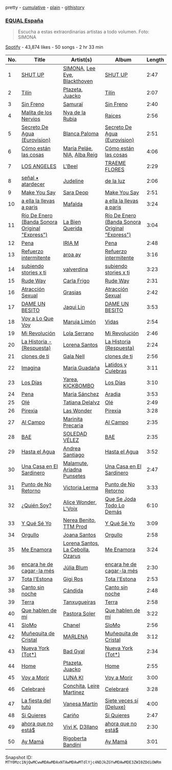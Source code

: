 pretty - [cumulative](/playlists/cumulative/37i9dQZF1DX6dANf8jNW4z.md) - [plain](/playlists/plain/37i9dQZF1DX6dANf8jNW4z) - [githistory](https://github.githistory.xyz/mackorone/spotify-playlist-archive/blob/main/playlists/plain/37i9dQZF1DX6dANf8jNW4z)

### [EQUAL España](https://open.spotify.com/playlist/37i9dQZF1DX6dANf8jNW4z)

> Escucha a estas extraordinarias artistas a todo volumen\. Foto: SIMONA

[Spotify](https://open.spotify.com/user/spotify) - 43,874 likes - 50 songs - 2 hr 33 min

| No. | Title | Artist(s) | Album | Length |
|---|---|---|---|---|
| 1 | [SHUT UP](https://open.spotify.com/track/3uuohe7EVxzW8UqnSIAAuc) | [SIMONA](https://open.spotify.com/artist/7H7hLNfP9MzG8mt2A3s7nT), [Lee Eye](https://open.spotify.com/artist/1XQ6We9YHmRoIoD9rE9KBX), [Blackthoven](https://open.spotify.com/artist/6KhtkRzbD5IKjYOlHanIjS) | [SHUT UP](https://open.spotify.com/album/7llnim2vHi8vZJAsshGC34) | 2:47 |
| 2 | [Tilín](https://open.spotify.com/track/2fNCFqx20ZQB7GDljadHfh) | [Ptazeta](https://open.spotify.com/artist/5UN0rzL594mWY2RbOtZqIN), [Juacko](https://open.spotify.com/artist/0LLnP7NEsEQ1pSCfsuYURr) | [Tilín](https://open.spotify.com/album/23kNk03cd5hwUtTVNcW80R) | 2:07 |
| 3 | [Sin Freno](https://open.spotify.com/track/2ywURcm20LeyocKwrkUr0c) | [Samuraï](https://open.spotify.com/artist/0BovidHLtM9n55WXWkApK9) | [Sin Freno](https://open.spotify.com/album/1PrVcgRrDssHFanLszDKqz) | 2:40 |
| 4 | [Malita de los Nervios](https://open.spotify.com/track/6mt4Ee3Grv351Z9wfusa6Z) | [Nya de la Rubia](https://open.spotify.com/artist/3rE5nDLmkOn4tmdvnCj8py) | [Raices](https://open.spotify.com/album/61QcID0Jl3yf07H6FMFq4g) | 2:56 |
| 5 | [Secreto De Agua \(Eurovision\)](https://open.spotify.com/track/3YLmgQg3sd5pzTrvYCWqud) | [Blanca Paloma](https://open.spotify.com/artist/4wm4mhiGnYPzCerFg3venQ) | [Secreto De Agua \(Eurovision\)](https://open.spotify.com/album/69NW8oYBrXjZDGXyVrBPDy) | 2:51 |
| 6 | [Cómo están las cosas](https://open.spotify.com/track/1pNqoi04W1ZCVxnsKOUww5) | [María Peláe](https://open.spotify.com/artist/1b6ctmaHGrw89ZUmm0nGXq), [NIA](https://open.spotify.com/artist/6pWfZsh4oMfM4lRITDxtfw), [Alba Reig](https://open.spotify.com/artist/26U5AD84foleMkGN02zIJ9) | [Cómo están las cosas](https://open.spotify.com/album/4KZj4nqWfikN3ybKsEEC7o) | 4:06 |
| 7 | [LOS ANGELES](https://open.spotify.com/track/0jm0z6FL8HS3t0o5YpMAGT) | [L'Beel](https://open.spotify.com/artist/2NaOGDdslPSAHTqsMSSbx4) | [TRAEME FLORES](https://open.spotify.com/album/6OWwxcdAilYCDaUdaRtKfN) | 2:29 |
| 8 | [señal • atardecer](https://open.spotify.com/track/3FgeuqQls327vXIdoFezMW) | [Judeline](https://open.spotify.com/artist/1H6X7yhnXZg73f9bssaj1Q) | [de la luz](https://open.spotify.com/album/378yGSuUhqGyPCsI3eWzFK) | 2:06 |
| 9 | [Make You Say](https://open.spotify.com/track/2gzsQUj76OrJwr2dUbGmp9) | [Sara Deop](https://open.spotify.com/artist/3Wb3zC9MU5MF0xdvaB8too) | [Make You Say](https://open.spotify.com/album/78HZKsU8h1L3AyUvKnK7iD) | 2:51 |
| 10 | [a ella la llevas a paris](https://open.spotify.com/track/5zZP6IPAJPiVziwEgHGacL) | [Mafalda](https://open.spotify.com/artist/2YgYz3EyTUJ5h3n5XThtzt) | [a ella la llevas a paris](https://open.spotify.com/album/1QXY1OgvYzG3yQvd78YXLP) | 3:24 |
| 11 | [Río De Enero \(Banda Sonora Original "Express"\)](https://open.spotify.com/track/6gHDuZb8yMx1qJzZb2R0ok) | [La Bien Querida](https://open.spotify.com/artist/0Wn7tfH4rhaWTn8aMqSgh6) | [Río De Enero \(Banda Sonora Original "Express"\)](https://open.spotify.com/album/704gSMZ34873Te7FuFGiUx) | 3:04 |
| 12 | [Pena](https://open.spotify.com/track/3cqDTN6zuucZRxrd3lYi5J) | [IRIA M](https://open.spotify.com/artist/03Vw7tyeZfyhZ0lQQQsXAa) | [Pena](https://open.spotify.com/album/6IxNO5qO8zH0LAtJeM5PG7) | 2:48 |
| 13 | [Refuerzo intermitente](https://open.spotify.com/track/5VGtzg8ItpLJYsuCHTEQ22) | [aroa ay](https://open.spotify.com/artist/11VTXvScf8D82FdfeUp8UC) | [Refuerzo intermitente](https://open.spotify.com/album/2MfMysgQ1tZrVp6uslmu55) | 3:16 |
| 14 | [subiendo stories x ti](https://open.spotify.com/track/4Ifm1IH8Ctaw81VP6oR6cE) | [valverdina](https://open.spotify.com/artist/03a8aFqbYAPqmQ8pJxyUmS) | [subiendo stories x ti](https://open.spotify.com/album/6mTIF0sEONH8p3KB8p8pgE) | 3:23 |
| 15 | [Rude Way](https://open.spotify.com/track/5eRrb9zGqqhvAtF6gkcFdj) | [Carla Frigo](https://open.spotify.com/artist/78KbCcXFz65Lzh0i3ngyPg) | [Rude Way](https://open.spotify.com/album/3zagoZtyjFmeWon5JA2faF) | 2:31 |
| 16 | [Atracción Sexual](https://open.spotify.com/track/3XnJWm0CwMWenHHrOC9MCR) | [Grasias](https://open.spotify.com/artist/7Ixf4HN0m8oP5ISOu75n79) | [Atracción Sexual](https://open.spotify.com/album/7qXC54A1RhkBcE4UGe4ipY) | 2:42 |
| 17 | [DAME UN BESITO](https://open.spotify.com/track/2MA7sCWNMeQb2ydEahUGfL) | [Jaqui Lin](https://open.spotify.com/artist/0n8IwT2DDwKkw04RnS6J3j) | [DAME UN BESITO](https://open.spotify.com/album/2yoJ8P03D1LjfsFt8W0d5F) | 3:53 |
| 18 | [Voy a Lo Que Voy](https://open.spotify.com/track/1w0upZ7jE1EVNcywPE7awm) | [Maruja Limón](https://open.spotify.com/artist/15weuOZLZZBnFfkmkfVxPu) | [Vidas](https://open.spotify.com/album/18hCohjBmXY0XoQDZNZOB4) | 2:54 |
| 19 | [Mi Revolución](https://open.spotify.com/track/4fyPBpGHttCaDzekMFdrWx) | [Lola Serrano](https://open.spotify.com/artist/4GfM7g9rOR73aS8Iu7zRvi) | [Mi Revolución](https://open.spotify.com/album/5w9wpgCBndoTcblVDB4VE4) | 2:46 |
| 20 | [La Historia \- \(Respuesta\)](https://open.spotify.com/track/00ezmLeUiLssWmBNTwcDC4) | [Lorena Santos](https://open.spotify.com/artist/5ACW0L3lAgfRihTOhV8awe) | [La Historia \(Respuesta\)](https://open.spotify.com/album/0I4I1NFyd1b6kttvTKdsah) | 2:24 |
| 21 | [clones de ti](https://open.spotify.com/track/6oDffrGPRB7Ni10KnMdEiT) | [Gala Nell](https://open.spotify.com/artist/4CVNESQIOFNvurriZVBarY) | [clones de ti](https://open.spotify.com/album/4PbFj92HUHOw4LjgT8rFYC) | 2:56 |
| 22 | [Imagina](https://open.spotify.com/track/36YLNt1sPqaFJw2LXyXHZH) | [María Guadaña](https://open.spotify.com/artist/5ezTH7JwnAAy8t6LOnwR5p) | [Latidos y Culebras](https://open.spotify.com/album/3AP47uH2hSqW7k1xeJcEFF) | 3:11 |
| 23 | [Los Días](https://open.spotify.com/track/52x3T2eg7VWZBqbIiCUh3z) | [Yarea](https://open.spotify.com/artist/2O4wnhTr4SO5ezY6WXI2Kl), [KICKBOMBO](https://open.spotify.com/artist/7A2htSu45kogVfNBMD4Xgh) | [Los Días](https://open.spotify.com/album/1vhA9An528qlJH1GfQGL2K) | 3:10 |
| 24 | [Pena](https://open.spotify.com/track/3w0PeC1wztdg8lbxFy1e18) | [María Sánchez](https://open.spotify.com/artist/2cHCcij1RZIHBuVjubs4va) | [Aradia](https://open.spotify.com/album/1HZXXcCfwPryBwakGOecwm) | 3:53 |
| 25 | [Olé](https://open.spotify.com/track/2GS7hcMc3L9bk0S1E7iLx1) | [Tatiana Delalvz](https://open.spotify.com/artist/4rFr57FRQgkd7FSwvQxBNP) | [Olé](https://open.spotify.com/album/3ra0T6qhs6zNleFJ64WtJj) | 2:49 |
| 26 | [Pirexia](https://open.spotify.com/track/0d64PMEPfQ8SOFBKMUrvSU) | [Las Wonder](https://open.spotify.com/artist/6sglPpvhgLj6j9Kbrl59LL) | [Pirexia](https://open.spotify.com/album/2iBe82bVSzAr2u4lJ2Si4g) | 3:28 |
| 27 | [Al Campo](https://open.spotify.com/track/7slK2Q6nQMKWPPZYqylTdd) | [Marinita Precaria](https://open.spotify.com/artist/4HJBGcOqWcIOay7q6eeXOR) | [Al Campo](https://open.spotify.com/album/6r0PGEMp2RUVKMepYfDLCl) | 2:35 |
| 28 | [BAE](https://open.spotify.com/track/3LUL7xcEwK94V7Eq9kmMXq) | [SOLEDAD VÉLEZ](https://open.spotify.com/artist/4e7wEeokf7skRInd805EVH) | [BAE](https://open.spotify.com/album/4fAEVEVcpe6LAQVCNplXla) | 2:35 |
| 29 | [Hasta el Agua](https://open.spotify.com/track/0G8Gos1z21UTqXBXSgC4hl) | [Andrea Santiago](https://open.spotify.com/artist/25ujYqJknNjORPPtUIDUXo) | [Hasta el Agua](https://open.spotify.com/album/4ZCy6USJvV4bb9plka7nTP) | 3:52 |
| 30 | [Una Casa en El Sardinero](https://open.spotify.com/track/6KUe9J2xxuAbHVzhi6JTiv) | [Malamute](https://open.spotify.com/artist/45XwF5VuCj7FqtlvjxWGaF), [Ariadna Punsetes](https://open.spotify.com/artist/6FYsATaUMLDD3F7SVCWXNY) | [Una Casa en El Sardinero](https://open.spotify.com/album/1cT0AJIYMQ5hNPwdEAY9Lr) | 2:47 |
| 31 | [Punto de No Retorno](https://open.spotify.com/track/5e0YvZ9pN4KJmhxkboPCpp) | [Victoria Lerma](https://open.spotify.com/artist/0k6LayErsqG0p2pgWUmBsF) | [Punto de No Retorno](https://open.spotify.com/album/7FhO2Owgg8bs15TB4vhChh) | 3:33 |
| 32 | [¿Quién Soy?](https://open.spotify.com/track/7JEr5Hug4CliFrRtFz6EwI) | [Alice Wonder](https://open.spotify.com/artist/0SquRSkIJbzPqCUxG2EZMi), [L'Voix](https://open.spotify.com/artist/0JZ0WOJDExAHfldTItJbKW) | [Que Se Joda Todo Lo Demás](https://open.spotify.com/album/5RpoK65xm7jhNEdjp7baxT) | 6:10 |
| 33 | [Y Qué Sé Yo](https://open.spotify.com/track/4LkyWPQcL6ZiWSc36a7Qy4) | [Nerea Benito](https://open.spotify.com/artist/0aHqsMWm8sJBiX7ueqwyGE), [TTM Prod](https://open.spotify.com/artist/5aTHRHzjxamo4oDzfyLG2y) | [Y Qué Sé Yo](https://open.spotify.com/album/5xypaiALJWkJSq1uIw2cTH) | 3:09 |
| 34 | [Orgullo](https://open.spotify.com/track/2Sc9hV4BzSL3a37zqQVJa1) | [Joana Santos](https://open.spotify.com/artist/0GRisUOxNeaGB4XZs7TBRm) | [Orgullo](https://open.spotify.com/album/0i5PwxRdZqR6jZ6Zhuekbz) | 2:58 |
| 35 | [Me Enamora](https://open.spotify.com/track/6SPwsGI1IMrflIj83XglJX) | [Lorena Santos](https://open.spotify.com/artist/5ACW0L3lAgfRihTOhV8awe), [La Cebolla](https://open.spotify.com/artist/0UkT6v5uBVrNrDr5TdETq9), [Ozarus](https://open.spotify.com/artist/4DnQtKDnMN03ahgfDWcmJz) | [Me Enamora](https://open.spotify.com/album/0J35hFeVvMTuRiklnGihyI) | 3:24 |
| 36 | [encara he de cagar\-la més](https://open.spotify.com/track/6qOrKuk0tMMqG5KpdZsA2u) | [Júlia Blum](https://open.spotify.com/artist/4B6t52mhiUhrnMWR19T9ei) | [encara he de cagar\-la més](https://open.spotify.com/album/1bUQL0xDauQkM9yH5gLJTx) | 2:30 |
| 37 | [Tota l'Estona](https://open.spotify.com/track/1mt1ZlcVi46a9yUkj93Y3J) | [Gigi Ros](https://open.spotify.com/artist/2AIBX47y2SapwNsCvk6MdV) | [Tota l'Estona](https://open.spotify.com/album/4R2AZ1sWuLKuqIysSNuZgL) | 2:53 |
| 38 | [Canto sin noche](https://open.spotify.com/track/0cwSrl7C32c7mkkCnPocct) | [Cándida](https://open.spotify.com/artist/2eqaJZlbDdbkmo2uibHf85) | [Canto sin noche](https://open.spotify.com/album/7GLKCoj05yGVM6Cnwm2FEC) | 2:48 |
| 39 | [Terra](https://open.spotify.com/track/5FVNpPC0H4fVc4FJin5vBg) | [Tanxugueiras](https://open.spotify.com/artist/1iHb53TMjvMaXZm0s4RWZi) | [Terra](https://open.spotify.com/album/2LT6EIF6xZIusESMbuH2GT) | 2:58 |
| 40 | [Que hablen de mí](https://open.spotify.com/track/6HFVES1DN28OR6UlRXZ4yv) | [Pastora Soler](https://open.spotify.com/artist/6nh96lsvDLuCVpgpfjeYnM) | [Que hablen de mí](https://open.spotify.com/album/2RKEh1LDWM7quxXIAIxD3P) | 3:22 |
| 41 | [SloMo](https://open.spotify.com/track/3XREkzDHsWdBL5tybyCDBH) | [Chanel](https://open.spotify.com/artist/5DeX42pr2TilrnsUgjG8D1) | [SloMo](https://open.spotify.com/album/0UMDRKVU0rz2nALo2bms9d) | 2:56 |
| 42 | [Muñequita de Cristal](https://open.spotify.com/track/2bsJ6oij5bheOFx9RyuFKY) | [MARLENA](https://open.spotify.com/artist/1IAwO3v7hVP9ryTQtlzc9y) | [Muñequita de Cristal](https://open.spotify.com/album/5TjZjSizBwwhGSjDpdPXH4) | 3:12 |
| 43 | [Nueva York \(Tot\*\)](https://open.spotify.com/track/1z5TNHJ4WP2ftKhRpqdoNY) | [Bad Gyal](https://open.spotify.com/artist/4F4pp8NUW08JuXwnoxglpN) | [Nueva York \(Tot\*\)](https://open.spotify.com/album/1cuxNNdmQkoeqB9Kkj5nUE) | 2:34 |
| 44 | [Home](https://open.spotify.com/track/0eojFASB20UILwu3GpIonO) | [Ptazeta](https://open.spotify.com/artist/5UN0rzL594mWY2RbOtZqIN), [Juacko](https://open.spotify.com/artist/0LLnP7NEsEQ1pSCfsuYURr) | [Home](https://open.spotify.com/album/51DaIhepBEDn4yXm2lJGJ1) | 2:55 |
| 45 | [Voy a Morir](https://open.spotify.com/track/5u0xk0BhVZ7sL6mgzbhLi8) | [LUNA KI](https://open.spotify.com/artist/5yD3wtXDmbOloiFzO3km1M) | [Voy a Morir](https://open.spotify.com/album/4rRkEbpmzkgT5blSp5zluC) | 3:00 |
| 46 | [Celebraré](https://open.spotify.com/track/6XGwsVtmbrtf1wgyEMFvom) | [Conchita](https://open.spotify.com/artist/0TPv1jIhKn4d0boGDxy4LI), [Leire Martinez](https://open.spotify.com/artist/0B0esAjCSSwycZDx1bhpmD) | [Celebraré](https://open.spotify.com/album/0JRbZJ55rwJx6lm7CFuCaP) | 3:28 |
| 47 | [La fiesta del tutú](https://open.spotify.com/track/4vQliPbeu7KjdbaNlVveXH) | [Vanesa Martín](https://open.spotify.com/artist/5kSJMVPcTITrSZxTrHllVN) | [Siete veces sí \(Deluxe\)](https://open.spotify.com/album/6qOlMxrLlIwoDPkzCsydR2) | 4:00 |
| 48 | [Si Quieres](https://open.spotify.com/track/4eus2M68qtL8u8MWHHaxGG) | [Cariño](https://open.spotify.com/artist/7fWD0BSDlixbj6YNQyHTLh) | [Si Quieres](https://open.spotify.com/album/4elppYh2Ev29JTfiTa4NEl) | 2:47 |
| 49 | [ahora que no está$](https://open.spotify.com/track/3tOL0pyXgBItLfOsen62mM) | [Vivi K](https://open.spotify.com/artist/4WSOtiDdjEIvAAK6HqvdUg), [D3llano](https://open.spotify.com/artist/2op8AnWkI11yZAv1KwS9Ck) | [ahora que no está$](https://open.spotify.com/album/787BCzTAJriWX3I53WobCy) | 2:30 |
| 50 | [Ay Mamá](https://open.spotify.com/track/0khVEzctbwmqLvOpg1ecbg) | [Rigoberta Bandini](https://open.spotify.com/artist/7DOERbtkx9aTLvWzZSB0qx) | [Ay Mamá](https://open.spotify.com/album/26As3PYmCCD390xoIJ4RE6) | 3:01 |

Snapshot ID: `MTY0Mzc1NjQwMCwwMDAwMDAxNTAwMDAwMTdlYjc4NDJkZGYwMDAwMDE3ZWI0ZDdiOWRm`